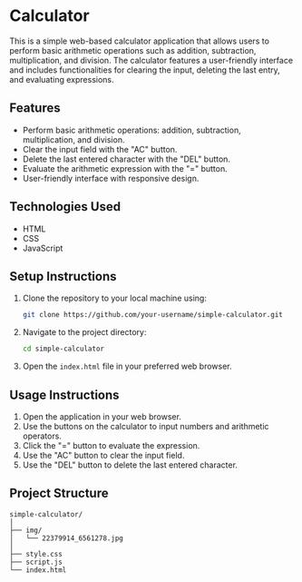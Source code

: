 # Calculator
This is a simple web-based calculator application that allows users to perform basic arithmetic operations such as addition, subtraction, multiplication, and division. The calculator features a user-friendly interface and includes functionalities for clearing the input, deleting the last entry, and evaluating expressions.

## Features

- Perform basic arithmetic operations: addition, subtraction, multiplication, and division.
- Clear the input field with the "AC" button.
- Delete the last entered character with the "DEL" button.
- Evaluate the arithmetic expression with the "=" button.
- User-friendly interface with responsive design.

## Technologies Used

- HTML
- CSS
- JavaScript

## Setup Instructions

1. Clone the repository to your local machine using:
    ```bash
    git clone https://github.com/your-username/simple-calculator.git
    ```
2. Navigate to the project directory:
    ```bash
    cd simple-calculator
    ```
3. Open the `index.html` file in your preferred web browser.

## Usage Instructions

1. Open the application in your web browser.
2. Use the buttons on the calculator to input numbers and arithmetic operators.
3. Click the "=" button to evaluate the expression.
4. Use the "AC" button to clear the input field.
5. Use the "DEL" button to delete the last entered character.

## Project Structure

```plaintext
simple-calculator/
│
├── img/
│   └── 22379914_6561278.jpg
│
├── style.css
├── script.js
└── index.html
